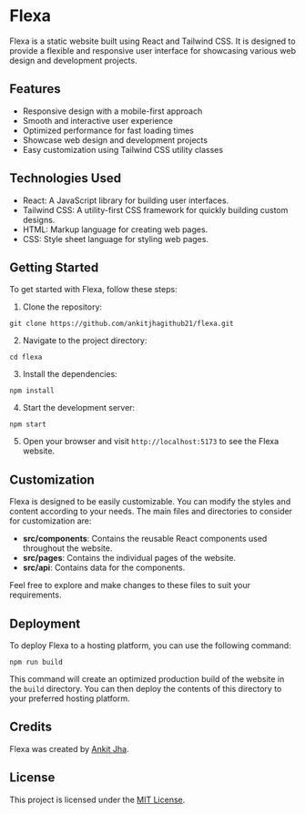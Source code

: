 # Flexa

Flexa is a static website built using React and Tailwind CSS. It is designed to provide a flexible and responsive user interface for showcasing various web design and development projects.

## Features

- Responsive design with a mobile-first approach
- Smooth and interactive user experience
- Optimized performance for fast loading times
- Showcase web design and development projects
- Easy customization using Tailwind CSS utility classes

## Technologies Used

- React: A JavaScript library for building user interfaces.
- Tailwind CSS: A utility-first CSS framework for quickly building custom designs.
- HTML: Markup language for creating web pages.
- CSS: Style sheet language for styling web pages.

## Getting Started

To get started with Flexa, follow these steps:

1. Clone the repository:

```
git clone https://github.com/ankitjhagithub21/flexa.git
```

2. Navigate to the project directory:

```
cd flexa
```

3. Install the dependencies:

```
npm install
```

4. Start the development server:

```
npm start
```

5. Open your browser and visit `http://localhost:5173` to see the Flexa website.

## Customization

Flexa is designed to be easily customizable. You can modify the styles and content according to your needs. The main files and directories to consider for customization are:

- **src/components**: Contains the reusable React components used throughout the website.
- **src/pages**: Contains the individual pages of the website.
- **src/api**: Contains data for the components.

Feel free to explore and make changes to these files to suit your requirements.

## Deployment

To deploy Flexa to a hosting platform, you can use the following command:

```
npm run build
```

This command will create an optimized production build of the website in the `build` directory. You can then deploy the contents of this directory to your preferred hosting platform.

## Credits

Flexa was created by [Ankit Jha](https://github.com/ankitjhagithub21).

## License

This project is licensed under the [MIT License](LICENSE).